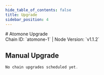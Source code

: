 ```yaml
---
hide_table_of_contents: false
title: Upgrade
sidebar_position: 4
---
```


<div className="h1-with-icon icon-atomone">
# Atomone Upgrade
</div>
<span className="sub-lines"> 
 Chain ID: `atomone-1` | Node Version: `v1.1.2`
</span>

## Manual Upgrade

```js
No chain upgrades scheduled yet.
```
